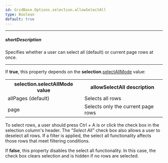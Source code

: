 ```yaml
---
id: GridBase.Options.selection.allowSelectAll
type: Boolean
default: true
---
```

---
##### shortDescription
Specifies whether a user can select all (default) or current page rows at once.

---
If **true**, this property depends on the **selection**.[selectAllMode](/Documentation/ApiReference/UI_Components/GridBase/Configuration/selection/#selectAllMode) value:

<table class="dx-table">
    <tr>
        <th>selection.selectAllMode value</th>
        <th>allowSelectAll description</th>
    </tr>
    <tr>
        <td>allPages (default)</td>
        <td>Selects all rows</td>
    </tr>
    <tr>
        <td>page</td>
        <td>Selects only the current page rows</td>
    </tr> 
</table>

To select rows, a user should press Ctrl + A is or click the check box in the selection column's header. The *"Select All"* check box also allows a user to deselect all rows. If a filter is applied, the select all functionality affects those rows that meet filtering conditions.

If **false**, this property disables the select all functionality. In this case, the check box clears selection and is hidden if no rows are selected.
